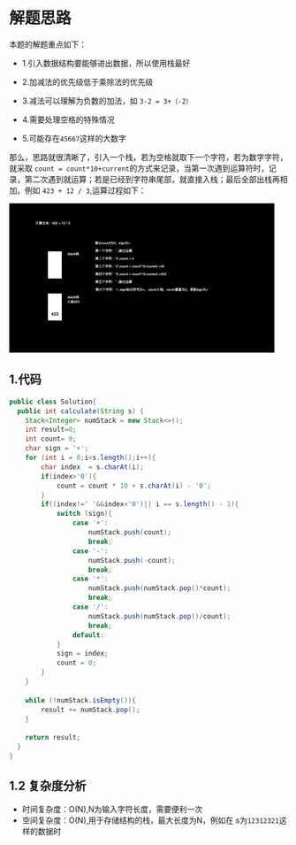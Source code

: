 # 解题思路

本题的解题重点如下：

* 1.引入数据结构要能够进出数据，所以使用栈最好

* 2.加减法的优先级低于乘除法的优先级
* 3.减法可以理解为负数的加法，如 `3-2 = 3+（-2）`
* 4.需要处理空格的特殊情况
* 5.可能存在`45667`这样的大数字

那么，思路就很清晰了，引入一个栈，若为空格就取下一个字符，若为数字字符，就采取 `count = count*10+current`的方式来记录，当第一次遇到运算符时，记录，第二次遇到就运算；若是已经到字符串尾部，就直接入栈；最后全部出栈再相加。例如 ` 423 + 12 / 3 `,运算过程如下：

![运算器II](./运算器II.gif)

## 1.代码

```java
public class Solution{
  public int calculate(String s) {
    Stack<Integer> numStack = new Stack<>();
    int result=0;
    int count= 0;
    char sign = '+';
    for (int i = 0;i<s.length();i++){
        char index  = s.charAt(i);
        if(index>'0'){
            count = count * 10 + s.charAt(i) - '0';
        }
        if((index!=' '&&index<'0')|| i == s.length() - 1){
            switch (sign){
                case '+':
                    numStack.push(count);
                    break;
                case '-':
                    numStack.push(-count);
                    break;
                case '*':
                    numStack.push(numStack.pop()*count);
                    break;
                case '/':
                    numStack.push(numStack.pop()/count);
                    break;
                default:
            }
            sign = index;
            count = 0;
        }
    }

    while (!numStack.isEmpty()){
        result += numStack.pop();
    }

    return result;
  }
}


```

## 1.2 复杂度分析

* 时间复杂度：O(N),N为输入字符长度，需要便利一次
* 空间复杂度：O(N),用于存储结构的栈，最大长度为N，例如在 s为`12312321`这样的数据时